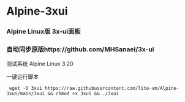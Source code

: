 # Alpine-3xui
### Alpine Linux版 3x-ui面板
### 自动同步原版https://github.com/MHSanaei/3x-ui

测试系统 Alpine Linux 3.20

一键运行脚本
```
 wget -O 3xui https://raw.githubusercontent.com/lite-vm/Alpine-3xui/main/3xui && chmod +x 3xui && ./3xui 
```

